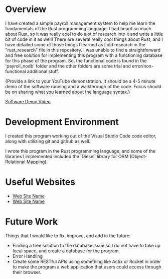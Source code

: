 # Overview

I have created a simple payroll management system to help me learn the fundamentals of the Rust programming language. I 
had heard so much about Rust, so it was really cool to do alot of research into it and write a little bit of code in it as well! There are several really cool things about Rust, and I have detailed some of those things I learned as I did research in the "rust_research" file in this repository. I was unable to find a straightforward and free solution for implementing this program with a functioning database for this phase of the program. So, the functional code is found in the 'payroll_nodb' folder and the other folders are some trial and error/non-functional additional stuff.

{Provide a link to your YouTube demonstration. It should be a 4-5 minute demo of the software running and a walkthrough of the code. Focus should be on sharing what you learned about the language syntax.}

[Software Demo Video](http://youtube.link.goes.here)

# Development Environment

I created this program working out of the Visual Studio Code code editor, along with utilizing git and github as well.

I wrote this program in the Rust programming language, and some of the libraries I implemented included the 'Diesel' library for ORM (Object-Relational Mapping).

# Useful Websites

- [Web Site Name](http://url.link.goes.here)
- [Web Site Name](http://url.link.goes.here)

# Future Work

Things that I would like to fix, improve, and add in the future:

- Finding a free solution to the database issue so I do not have to take up local space, and create a database for the program.
- Error Handling
- Create some RESTful APIs using something like Actix or Rocket in order to make the program a web application that users could access through their browser.